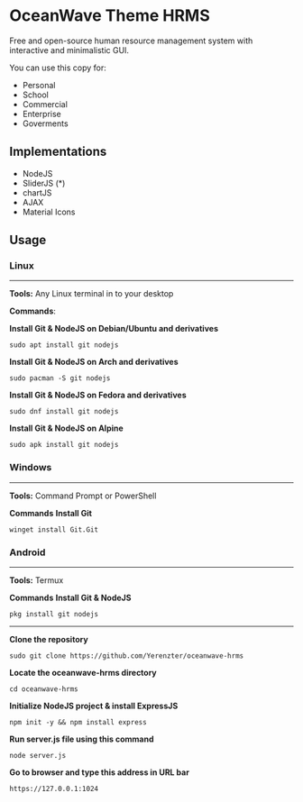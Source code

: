 # OceanWave Theme HRMS
Free and open-source human resource management system with interactive and minimalistic GUI.

You can use this copy for:
- Personal
- School
- Commercial
- Enterprise
- Goverments

## Implementations
- NodeJS
- SliderJS (*)
- chartJS
- AJAX
- Material Icons

## Usage

### Linux
------
**Tools:** Any Linux terminal in to your desktop 

**Commands**:

**Install Git & NodeJS on Debian/Ubuntu and derivatives**
```
sudo apt install git nodejs
```

**Install Git & NodeJS on Arch and derivatives**
```
sudo pacman -S git nodejs
```

**Install Git & NodeJS on Fedora and derivatives**
```
sudo dnf install git nodejs
```

**Install Git & NodeJS on Alpine**
```
sudo apk install git nodejs
```


### Windows
------
**Tools:** Command Prompt or PowerShell

**Commands**
**Install Git**
```
winget install Git.Git
```
### Android
------ 
**Tools:** Termux

**Commands**
**Install Git & NodeJS**
```
pkg install git nodejs
```

------
**Clone the repository**
``` 
sudo git clone https://github.com/Yerenzter/oceanwave-hrms
```
**Locate the oceanwave-hrms directory**
```
cd oceanwave-hrms
```
**Initialize NodeJS project & install ExpressJS**
```
npm init -y && npm install express
```

**Run server.js file using this command**
```
node server.js
```

**Go to browser and type this address in URL bar**
```
https://127.0.0.1:1024
```
